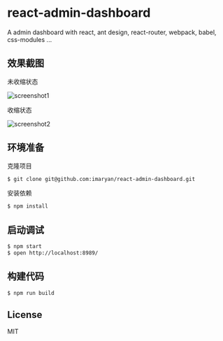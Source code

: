 # react-admin-dashboard

A admin dashboard with react, ant design, react-router, webpack, babel, css-modules ...

## 效果截图

未收缩状态

![screenshot1](http://ww3.sinaimg.cn/mw690/a851ffe4gw1f53w1hmtsjj211t0hzabt.jpg)

收缩状态

![screenshot2](http://ww1.sinaimg.cn/mw690/a851ffe4gw1f53w1j6681j211u0hxdhb.jpg)

## 环境准备

克隆项目

```bash
$ git clone git@github.com:imaryan/react-admin-dashboard.git
```

安装依赖

```bash
$ npm install
```

## 启动调试

```bash
$ npm start
$ open http://localhost:8989/
```

## 构建代码

```bash
$ npm run build
```

## License

MIT

